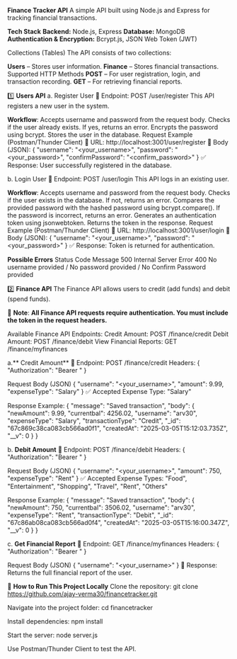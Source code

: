 **Finance Tracker API**
A simple API built using Node.js and Express for tracking financial transactions.

**Tech Stack**
**Backend:** Node.js, Express
**Database:** MongoDB
**Authentication & Encryption:** Bcrypt.js, JSON Web Token (JWT)

Collections (Tables)
The API consists of two collections:

**Users** – Stores user information.
**Finance** – Stores financial transactions.
Supported HTTP Methods
**POST** – For user registration, login, and transaction recording.
**GET** – For retrieving financial reports.

1️⃣ **Users API**
a. Register User
📌 Endpoint: POST /user/register
This API registers a new user in the system.

**Workflow**:
Accepts username and password from the request body.
Checks if the user already exists. If yes, returns an error.
Encrypts the password using bcrypt.
Stores the user in the database.
Request Example (Postman/Thunder Client)
📌 URL: http://localhost:3001/user/register
📌 Body (JSON):
{
    "username": "<your_username>",
    "password": "<your_password>",
    "confirmPassword": "<confirm_password>"
}
✅ Response: User successfully registered in the database.

b. Login User
📌 Endpoint: POST /user/login
This API logs in an existing user.

**Workflow**:
Accepts username and password from the request body.
Checks if the user exists in the database. If not, returns an error.
Compares the provided password with the hashed password using bcrypt.compare().
If the password is incorrect, returns an error.
Generates an authentication token using jsonwebtoken.
Returns the token in the response.
Request Example (Postman/Thunder Client)
📌 URL: http://localhost:3001/user/login
📌 Body (JSON):
{
    "username": "<your_username>",
    "password": "<your_password>"
}
✅ Response: Token is returned for authentication.

**Possible Errors**
Status Code	Message
500	        Internal Server Error
400	        No username provided / No password provided / No Confirm Password provided


2️⃣ **Finance API**
The Finance API allows users to credit (add funds) and debit (spend funds).

🔐 **Note**: **All Finance API requests require authentication. You must include the token in the request headers.**

Available Finance API Endpoints:
Credit Amount: POST /finance/credit
Debit Amount: POST /finance/debit
View Financial Reports: GET /finance/myfinances

a.** Credit Amount**
📌 Endpoint: POST /finance/credit
Headers:
{
    "Authorization": "Bearer <token>"
}

Request Body (JSON)
{
    "username": "<your_username>",
    "amount": 9.99,
    "expenseType": "Salary"
}
✅ Accepted Expense Type: "Salary"

Response Example:
{
  "message": "Saved transaction",
  "body": {
    "newAmount": 9.99,
    "currentbal": 4256.02,
    "username": "arv30",
    "expenseType": "Salary",
    "transactionType": "Credit",
    "_id": "67c869c38ca083cb566ad0f1",
    "createdAt": "2025-03-05T15:12:03.735Z",
    "__v": 0
  }
}


b. **Debit Amount**
📌 Endpoint: POST /finance/debit
Headers:
{
    "Authorization": "Bearer <token>"
}

Request Body (JSON)
{
    "username": "<your_username>",
    "amount": 750,
    "expenseType": "Rent"
}
✅ Accepted Expense Types: "Food", "Entertainment", "Shopping", "Travel", "Rent", "Others"

Response Example:
{
  "message": "Saved transaction",
  "body": {
    "newAmount": 750,
    "currentbal": 3506.02,
    "username": "arv30",
    "expenseType": "Rent",
    "transactionType": "Debit",
    "_id": "67c86ab08ca083cb566ad0f4",
    "createdAt": "2025-03-05T15:16:00.347Z",
    "__v": 0
  }
}


c. **Get Financial Report**
📌 Endpoint: GET /finance/myfinances
Headers:
{
    "Authorization": "Bearer <token>"
}

Request Body (JSON)
{
    "username": "<your_username>"
}
📌 Response: Returns the full financial report of the user.

📌 **How to Run This Project Locally**
Clone the repository:
git clone https://github.com/ajay-verma30/financetracker.git

Navigate into the project folder:
cd financetracker

Install dependencies:
npm install

Start the server:
node server.js

Use Postman/Thunder Client to test the API.
